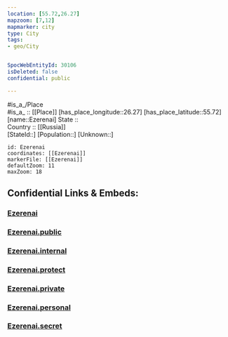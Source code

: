 ```yaml
---
location: [55.72,26.27] 
mapzoom: [7,12] 
mapmarker: city 
type: City
tags:
- geo/City


SpocWebEntityId: 30106
isDeleted: false
confidential: public

---
```

#is_a_/Place  
#is_a_ :: [[Place]] 
[has_place_longitude::26.27] 
[has_place_latitude::55.72] 
[name::Ezerenai] 
State ::  
Country :: [[Russia]]  
[StateId::] 
[Population::] 
[Unknown::] 


```leaflet
id: Ezerenai
coordinates: [[Ezerenai]] 
markerFile: [[Ezerenai]] 
defaultZoom: 11 
maxZoom: 18
```


## Confidential Links & Embeds: 

### [Ezerenai](/_Standards/Earth/Continent/Europe/Europe~North/Lithuania/Counties~Lithuania/Utenos/City/Ezerenai.md) 

### [Ezerenai.public](/_public/Earth/Continent/Europe/Europe~North/Lithuania/Counties~Lithuania/Utenos/City/Ezerenai.public.md) 

### [Ezerenai.internal](/_internal/Earth/Continent/Europe/Europe~North/Lithuania/Counties~Lithuania/Utenos/City/Ezerenai.internal.md) 

### [Ezerenai.protect](/_protect/Earth/Continent/Europe/Europe~North/Lithuania/Counties~Lithuania/Utenos/City/Ezerenai.protect.md) 

### [Ezerenai.private](/_private/Earth/Continent/Europe/Europe~North/Lithuania/Counties~Lithuania/Utenos/City/Ezerenai.private.md) 

### [Ezerenai.personal](/_personal/Earth/Continent/Europe/Europe~North/Lithuania/Counties~Lithuania/Utenos/City/Ezerenai.personal.md) 

### [Ezerenai.secret](/_secret/Earth/Continent/Europe/Europe~North/Lithuania/Counties~Lithuania/Utenos/City/Ezerenai.secret.md)

